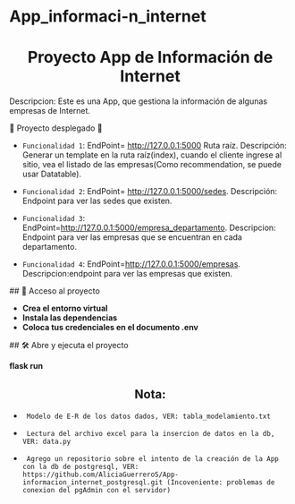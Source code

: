 # App_informaci-n_internet
<h1 align="center"> Proyecto App de Información de Internet  </h1>

<p>Descripcion: 
    Este es una App, que gestiona la información  de algunas empresas de Internet.
</p>

:construction: Proyecto desplegado :construction:

- `Funcionalidad 1`: EndPoint= http://127.0.0.1:5000 Ruta raíz. Descripción: Generar un template en la ruta raíz(index), cuando el cliente ingrese al sitio, vea el listado de las empresas(Como recommendation, se puede usar Datatable).

- `Funcionalidad 2`: EndPoint= http://127.0.0.1:5000/sedes. Descripción:  Endpoint para ver las sedes que existen.

- `Funcionalidad 3`: EndPoint=http://127.0.0.1:5000/empresa_departamento. Descripcion: Endpoint para ver las empresas que se encuentran en cada departamento.

- `Funcionalidad 4`: EndPoint=http://127.0.0.1:5000/empresas. Descripcion:endpoint para ver las empresas que existen.

\## 📁 Acceso al proyecto

- **Crea el entorno virtual**
- **Instala las dependencias**
- **Coloca tus credenciales en el documento .env**

\## 🛠️ Abre y ejecuta el proyecto

**flask run**

<h2 align="center"> Nota:  </h2>


- ` Modelo de E-R de los datos dados, VER: tabla_modelamiento.txt`

- ` Lectura del archivo excel para la insercion de datos en la db, VER: data.py`

- ` Agrego un repositorio sobre el intento de la creación de la App con la db de postgresql, VER: https://github.com/AliciaGuerreroS/App-informacion_internet_postgresql.git (Incoveniente: problemas de conexion del pgAdmin con el servidor)`






